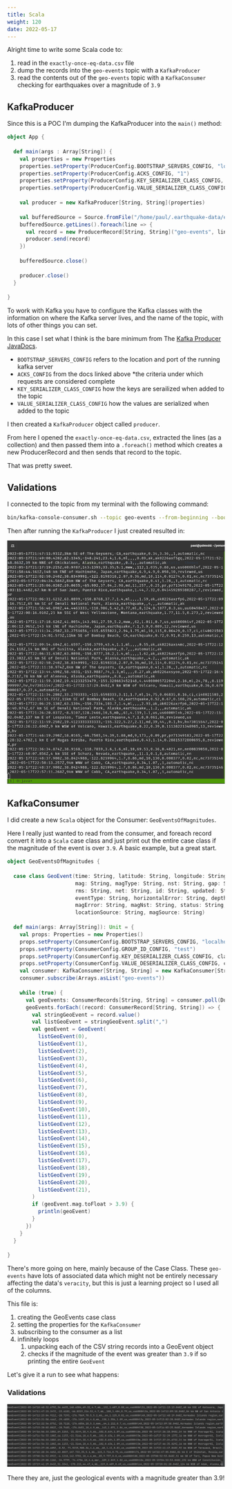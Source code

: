 ```yaml
---
title: Scala
weight: 120
date: 2022-05-17
---
```


Alright time to write some Scala code to:

1. read in the `exactly-once-eq-data.csv` file
1. dump the records into the `geo-events` topic with a `KafkaProducer`
1. read the contents out of the `geo-events` topic with a `KafkaConsumer` checking for earthquakes over a magnitude of `3.9`

## KafkaProducer

Since this is a POC I'm dumping the KafkaProducer into the `main()` method:

```scala
object App {

  def main(args : Array[String]) {
    val properties = new Properties
    properties.setProperty(ProducerConfig.BOOTSTRAP_SERVERS_CONFIG, "localhost:9092")
    properties.setProperty(ProducerConfig.ACKS_CONFIG, "1")
    properties.setProperty(ProducerConfig.KEY_SERIALIZER_CLASS_CONFIG, classOf[StringSerializer].getName)
    properties.setProperty(ProducerConfig.VALUE_SERIALIZER_CLASS_CONFIG, classOf[StringSerializer].getName)

    val producer = new KafkaProducer[String, String](properties)

    val bufferedSource = Source.fromFile("/home/paul/.earthquake-data/exactly-once-eq-data.csv")
    bufferedSource.getLines().foreach(line => {
      val record = new ProducerRecord[String, String]("geo-events", line)
      producer.send(record)
    })

    bufferedSource.close()

    producer.close()
  }

}
```

To work with Kafka you have to configure the Kafka classes with the information on where the Kafka server lives, and the name of the topic, with lots of other things you can set.

In this case I set what I think is the bare minimum from The [Kafka Producer JavaDocs](https://kafka.apache.org/10/javadoc/org/apache/kafka/clients/producer/KafkaProducer.html).

- `BOOTSTRAP_SERVERS_CONFIG` refers to the location and port of the running kafka server
- `ACKS_CONFIG` from the docs linked above *the criteria under which requests are considered complete
- `KEY_SERIALIZER_CLASS_CONFIG` how the keys are serailized when added to the topic
- `VALUE_SERIALIZER_CLASS_CONFIG` how the values are serialized when added to the topic

I then created a `KafkaProducer` object called `producer`.

From here I opened the `exactly-once-eq-data.csv`, extracted the lines (as a collection) and then passed them into a `.foreach()` method which creates a new ProducerRecord and then sends that record to the topic.

That was pretty sweet.

## Validations

I connected to the topic from my terminal with the following command:

```bash
bin/kafka-console-consumer.sh --topic geo-events --from-beginning --bootstrap-server localhost:9092
```

Then after running the `KafkaProducer` I just created resulted in:

![](pictures/kafka-producer.png)

## KafkaConsumer

I did create a new `Scala` object for the Consumer: `GeoEventsOfMagnitudes`.

Here I really just wanted to read from the consumer, and foreach record convert it into a `Scala` case class and just print out the entire case class if the magnitude of the event is over `3.9`. A basic example, but a great start.

```scala
object GeoEventsOfMagnitudes {

  case class GeoEvent(time: String, latitude: String, longitude: String, depth: String,
                      mag: String, magType: String, nst: String, gap: String, dmin: String,
                      rms: String, net: String, id: String, updated: String, place: String,
                      eventType: String, horizontalError: String, depthError: String,
                      magError: String, magNst: String, status: String,
                      locationSource: String, magSource: String)

  def main(args: Array[String]): Unit = {
    val props: Properties = new Properties()
    props.setProperty(ConsumerConfig.BOOTSTRAP_SERVERS_CONFIG, "localhost:9092")
    props.setProperty(ConsumerConfig.GROUP_ID_CONFIG, "test")
    props.setProperty(ConsumerConfig.KEY_DESERIALIZER_CLASS_CONFIG, classOf[StringDeserializer].getName)
    props.setProperty(ConsumerConfig.VALUE_DESERIALIZER_CLASS_CONFIG, classOf[StringDeserializer].getName)
    val consumer: KafkaConsumer[String, String] = new KafkaConsumer[String, String](props)
    consumer.subscribe(Arrays.asList("geo-events"))

    while (true) {
      val geoEvents: ConsumerRecords[String, String] = consumer.poll(Duration.ofSeconds(10))
      geoEvents.forEach((record: ConsumerRecord[String, String]) => {
        val stringGeoEvent = record.value()
        val listGeoEvent = stringGeoEvent.split(",")
        val geoEvent = GeoEvent(
          listGeoEvent(0),
          listGeoEvent(1),
          listGeoEvent(2),
          listGeoEvent(3),
          listGeoEvent(4),
          listGeoEvent(5),
          listGeoEvent(6),
          listGeoEvent(7),
          listGeoEvent(8),
          listGeoEvent(9),
          listGeoEvent(10),
          listGeoEvent(11),
          listGeoEvent(12),
          listGeoEvent(13),
          listGeoEvent(14),
          listGeoEvent(15),
          listGeoEvent(16),
          listGeoEvent(17),
          listGeoEvent(18),
          listGeoEvent(19),
          listGeoEvent(20),
          listGeoEvent(21),
        )
        if (geoEvent.mag.toFloat > 3.9) {
          println(geoEvent)
        }
      })
    }
  }

}
```

There's more going on here, mainly because of the Case Class. These `geo-events` have lots of associated data which might not be entirely necessary affecting the data's `veracity`, but this is just a learning project so I used all of the columns.

This file is: 
1. creating the GeoEvents case class
1. setting the properties for the `KafkaConsumer`
1. subscribing to the consumer as a list
1. infinitely loops 
    1. unpacking each of the CSV string records into a GeoEvent object
    1. checks if the magnitude of the event was greater than `3.9` if so printing the entire `GeoEvent`

Let's give it a run to see what happens:

### Validations

![](pictures/3.9-earthquakes.png)

There they are, just the geological events with a magnitude greater than 3.9!

